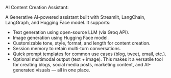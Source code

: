 AI Content Creation Assistant:

A Generative AI-powered assistant built with Streamlit, LangChain, LangGraph, and Hugging Face model. It supports:
- Text generation using open-source LLM (via Groq API).
- Image generation using Hugging Face model.
- Customizable tone, style, format, and length for content creation.
- Session memory to retain multi-turn conversations.
- Quick prompt templates for common use cases (blog, tweet, email, etc.).
- Optional multimodal output (text + image).
This makes it a versatile tool for creating blogs, social media posts, marketing content, and AI-generated visuals — all in one place.
